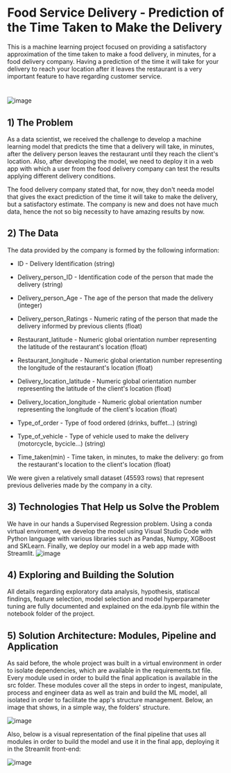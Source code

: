 # Food Service Delivery - Prediction of the Time Taken to Make the Delivery
This is a machine learning project focused on providing a satisfactory approximation of the time taken to make a food delivery, in minutes, for a food delivery company. Having a prediction of the time it will take for your delivery to reach your location after it leaves the restaurant is a very important feature to have regarding customer service. 
#
![image](https://github.com/T1burski/delivery_time_prediction/assets/100734219/dcc8f072-1d48-4a59-b66f-7aeb6c6a7f71)
## 1) The Problem
As a data scientist, we received the challenge to develop a machine learning model that predicts the time that a delivery will take, in minutes, after the delivery person leaves the restaurant until they reach the client's location. Also, after developing the model, we need to deploy it in a web app with which a user from the food delivery company can test the results applying different delivery conditions.

The food delivery company stated that, for now, they don't needa model that gives the exact prediction of the time it will take to make the delivery, but a satisfactory estimate. The company is new and does not have much data, hence the not so big necessity to have amazing results by now.

## 2) The Data
The data provided by the company is formed by the following information:

- ID - Delivery Identification (string)

- Delivery_person_ID - Identification code of the person that made the delivery (string)

- Delivery_person_Age - The age of the person that made the delivery (integer)

- Delivery_person_Ratings - Numeric rating of the person that made the delivery informed by previous clients (float)

- Restaurant_latitude - Numeric global orientation number representing the latitude of the restaurant's location (float)

- Restaurant_longitude - Numeric global orientation number representing the longitude of the restaurant's location (float)

- Delivery_location_latitude - Numeric global orientation number representing the latitude of the client's location (float)

- Delivery_location_longitude - Numeric global orientation number representing the longitude of the client's location (float)

- Type_of_order - Type of food ordered (drinks, buffet...) (string)

- Type_of_vehicle - Type of vehicle used to make the delivery (motorcycle, bycicle...) (string)

- Time_taken(min) - Time taken, in minutes, to make the delivery: go from the restaurant's location to the client's location (float)

We were given a relatively small dataset (45593 rows) that represent previous deliveries made by the company in a city.

## 3) Technologies That Help us Solve the Problem
We have in our hands a Supervised Regression problem. Using a conda virtual enviroment, we develop the model using Visual Studio Code with Python language with various libraries such as Pandas, Numpy, XGBoost and SKLearn. Finally, we deploy our model in a web app made with Streamlit.
![image](https://github.com/T1burski/delivery_time_prediction/assets/100734219/87aef6b4-5358-48dc-8d85-a79361e2ef39)

## 4) Exploring and Building the Solution
All details regarding exploratory data analysis, hypothesis, statiscal findings, feature selection, model selection and model hyperparameter tuning are fully documented and explained on the eda.ipynb file within the notebook folder of the project.

## 5) Solution Architecture: Modules, Pipeline and Application
As said before, the whole project was built in a virtual environment in order to isolate dependencies, which are available in the requirements.txt file. Every module used in order to build the final application is available in the src folder. These modules cover all the steps in order to ingest, manipulate, process and engineer data as well as train and build the ML model, all isolated in order to facilitate the app's structure management. Below, an image that shows, in a simple way, the folders' structure.

![image](https://github.com/T1burski/delivery_time_prediction/assets/100734219/c7a23bbb-6708-4d3d-96b6-b4eb456329ac)

Also, below is a visual representation of the final pipeline that uses all modules in order to build the model and use it in the final app, deploying it in the Streamlit front-end:

![image](https://github.com/T1burski/delivery_time_prediction/assets/100734219/70788d87-962e-444c-a6f9-e4e04d9cfc9b)


